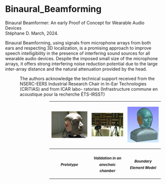 # Binaural_Beamforming

Binaural Beamformer: An early Proof of Concept for Wearable Audio Devices <br>
Stéphane D.  March, 2024.

Binaural Beamforming, using signals from microphone
arrays from both ears and respecting 3D localization, is
a promising approach to improve speech intelligibility in
the presence of interfering sound sources for all wearable
audio devices. Despite the imposed small size of
the microphone arrays, it offers strong interfering noise
reduction potential due to the large inter-array distance
and the natural attenuation provided by the head.


<ul><ul> 
The authors acknowledge the technical support received
from the NSERC-EERS Industrial Research Chair in
In-Ear Technologies (CRITIAS) and from ICAR labo-
ratories (Infrastructure commune en acoustique pour la
recherche ÉTS-IRSST)
 
<ul><ul> 

<ul><ul> 
 
 |<p align="center"> <img src="https://github.com/DrStef/Binaural_Beamforming/blob/main/20150528_154741.jpg" width="250"/>                        </p>    |  <p align="center"> <img src="https://github.com/DrStef/Binaural_Beamforming/blob/main/HATS-Validations-400x299.jpg" width="200"  /> </p> | <p align="center"> <img src= "https://github.com/DrStef/Binaural_Beamforming/blob/main/head001-350x400.png" width="200" /></p>|
| ---       | ---                          |   ---         |
 |<p align="center"> <sub><b> <i> Prototype </i> </b> </sub>  </p>  |  <p align="center"> <sub><b><i> Validation in an anechoic chamber </i> </b> </sub>  </p>       |   <p align="center"> <sub><b><i> Boundary Element Model </i></b> </sub>  </p> |

 </ul></ul>

